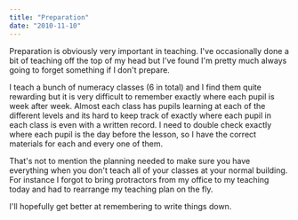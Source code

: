 ```yaml
---
title: "Preparation"
date: "2010-11-10"
---
```

<p>Preparation is obviously very important in teaching. I've occasionally done a bit of teaching off the top of my head but I've found I'm pretty much always going to forget something if I don't prepare.</p>
<p>I teach a bunch of numeracy classes (6 in total) and I find them quite rewarding but it is very difficult to remember exactly where each pupil is week after week. Almost each class has pupils learning at each of the different levels and its hard to keep track of exactly where each pupil in each class is even with a written record. I need to double check exactly where each pupil is the day before the lesson, so I have the correct materials for each and every one of them.</p>
<p>That's not to mention the planning needed to make sure you have everything when you don't teach all of your classes at your normal building. For instance I forgot to bring protractors from my office to my teaching today and had to rearrange my teaching plan on the fly.</p>
<p>I'll hopefully get better at remembering to write things down.</p>
